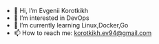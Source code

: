 - 👋 Hi, I’m Evgenii Korotkikh
- 👀 I’m interested in DevOps
- 🌱 I’m currently learning Linux,Docker,Go
- 📫 How to reach me: korotkikh.ev94@gmail.com

<!---
korotkikh-ev/korotkikh-ev is a ✨ special ✨ repository because its `README.md` (this file) appears on your GitHub profile.
You can click the Preview link to take a look at your changes.
--->
